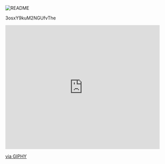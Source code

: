 

<img title="An-AvG-Geek" alt="README" src="https://media.giphy.com/media/glee-image-wiki-wvQIqJyNBOCjK/giphy.gif">

3osxY9kuM2NGUfvThe

<iframe src="https://giphy.com/embed/wvQIqJyNBOCjK" width="480" height="387" frameBorder="0" class="giphy-embed" allowFullScreen></iframe><p><a href="https://giphy.com/gifs/glee-image-wiki-wvQIqJyNBOCjK">via GIPHY</a></p>
